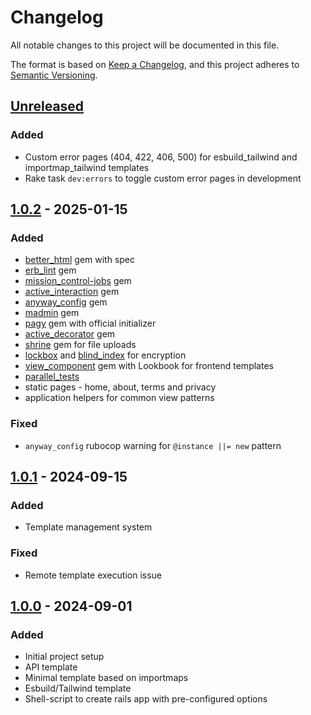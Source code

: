 # Changelog

All notable changes to this project will be documented in this file.

The format is based on [Keep a Changelog](https://keepachangelog.com/en/1.0.0/),
and this project adheres to [Semantic Versioning](https://semver.org/spec/v2.0.0.html).

## [Unreleased]

### Added

- Custom error pages (404, 422, 406, 500) for esbuild_tailwind and importmap_tailwind templates
- Rake task `dev:errors` to toggle custom error pages in development

## [1.0.2] - 2025-01-15

### Added

- [better_html](https://github.com/Shopify/better-html) gem with spec
- [erb_lint](https://github.com/Shopify/erb_lint) gem
- [mission_control-jobs](https://github.com/rails/mission_control-jobs/) gem
- [active_interaction](https://github.com/AaronLasseigne/active_interaction) gem
- [anyway_config](https://github.com/palkan/anyway_config) gem
- [madmin](https://github.com/excid3/madmin/) gem
- [pagy](https://github.com/ddnexus/pagy) gem with official initializer
- [active_decorator](https://github.com/amatsuda/active_decorator) gem
- [shrine](https://github.com/shrinerb/shrine) gem for file uploads
- [lockbox](https://github.com/ankane/lockbox) and [blind_index](https://github.com/ankane/blind_index) for encryption
- [view_component](https://github.com/ViewComponent/view_component) gem with Lookbook for frontend templates
- [parallel_tests](https://github.com/grosser/parallel_tests)
- static pages - home, about, terms and privacy
- application helpers for common view patterns

### Fixed

- `anyway_config` rubocop warning for `@instance ||= new` pattern

## [1.0.1] - 2024-09-15

### Added

- Template management system

### Fixed

- Remote template execution issue

## [1.0.0] - 2024-09-01

### Added

- Initial project setup
- API template
- Minimal template based on importmaps
- Esbuild/Tailwind template
- Shell-script to create rails app with pre-configured options

[Unreleased]: https://github.com/alec-c4/kickstart/compare/v1.0.2...master
[1.0.2]: https://github.com/alec-c4/kickstart/releases/tag/v1.0.2
[1.0.1]: https://github.com/alec-c4/kickstart/releases/tag/v1.0.1
[1.0.0]: https://github.com/alec-c4/kickstart/releases/tag/v1.0.0
